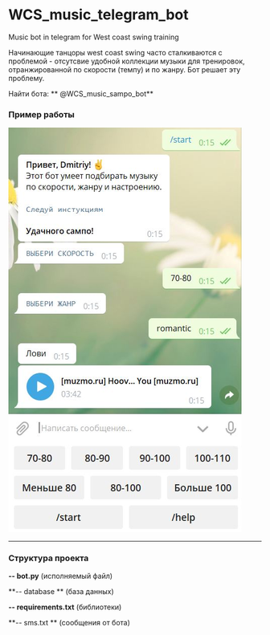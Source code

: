 # WCS_music_telegram_bot
Music bot in telegram for West coast swing training 

Начинающие танцоры west coast swing часто сталкиваются с проблемой - отсутсвие удобной коллекции музыки для тренировок, отранжированной по скорости (темпу) и по жанру. Бот решает эту проблему.

Найти бота: ** @WCS_music_sampo_bot**

### Пример работы
![](https://github.com/dimaakapout/WCS_music_telegram_bot/blob/master/example.JPG)

------------


### Структура проекта

**-- bot.py**  (исполняемый файл)

**-- database **  (база данных)

**-- requirements.txt**  (библиотеки)

**-- sms.txt **    (сообщения от бота)

